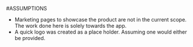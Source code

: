 #ASSUMPTIONS

* Marketing pages to showcase the product are not in the current scope. The work done here is solely towards the app.
* A quick logo was created as a place holder. Assuming one would either be provided.